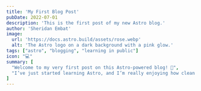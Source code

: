 ```yaml
---
title: 'My First Blog Post'
pubDate: 2022-07-01
description: 'This is the first post of my new Astro blog.'
author: 'Sheridan Embat'
image:
  url: 'https://docs.astro.build/assets/rose.webp'
  alt: 'The Astro logo on a dark background with a pink glow.'
tags: ["astro", "blogging", "learning in public"]
icon: "💻"
summary: [
  "Welcome to my very first post on this Astro-powered blog! 🌟",
  "I’ve just started learning Astro, and I’m really enjoying how clean and fast everything feels. This blog will document my journey, from setup to deploying real projects. I’m excited to keep learning and sharing what I build along the way!"
]
---
```


